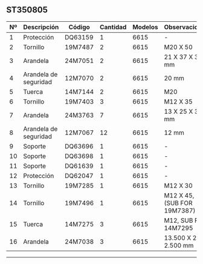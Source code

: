 ## ST350805

| Nº | Descripción | Código | Cantidad | Modelos | Observaciones |
|---|---|---|---|---|---|
| 1 | Protección | DQ63159 | 1 | 6615 | - |
| 2 | Tornillo | 19M7487 | 2 | 6615 | M20 X 50 |
| 3 | Arandela | 24M7051 | 2 | 6615 | 21 X 37 X 3 mm |
| 4 | Arandela de seguridad | 12M7070 | 2 | 6615 | 20 mm |
| 5 | Tuerca | 14M7144 | 2 | 6615 | M20 |
| 6 | Tornillo | 19M7403 | 3 | 6615 | M12 X 35 |
| 7 | Arandela | 24M3763 | 7 | 6615 | 13 X 25 X 3 mm |
| 8 | Arandela de seguridad | 12M7067 | 12 | 6615 | 12 mm |
| 9 | Soporte | DQ63696 | 1 | 6615 | - |
| 10 | Soporte | DQ63698 | 1 | 6615 | - |
| 11 | Soporte | DQ61639 | 1 | 6615 | - |
| 12 | Protección | DQ62047 | 1 | 6615 | - |
| 13 | Tornillo | 19M7285 | 1 | 6615 | M12 X 30 |
| 14 | Tornillo | 19M7496 | 1 | 6615 | M12 X 45, (SUB FOR 19M7387) |
| 15 | Tuerca | 14M7275 | 3 | 6615 | M12, SUB FOR 14M7295 |
| 16 | Arandela | 24M7038 | 3 | 6615 | 13.500 X 24 X 2.500 mm |

---

